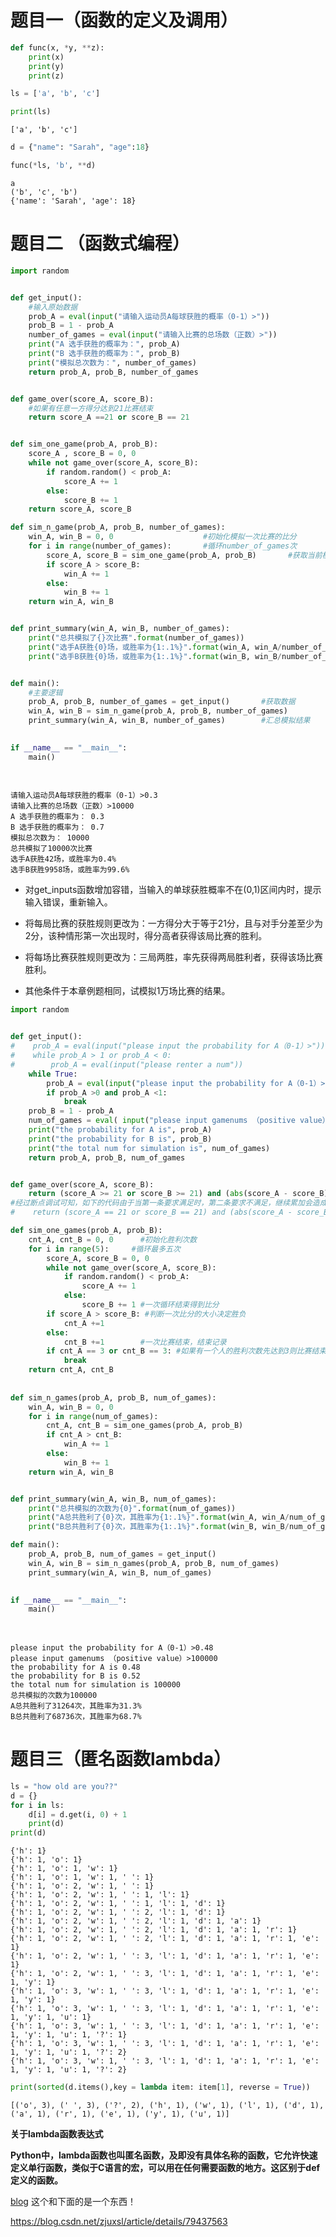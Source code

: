 # 题目一（函数的定义及调用）


```python
def func(x, *y, **z):
    print(x)
    print(y)
    print(z)
```


```python
ls = ['a', 'b', 'c']
```


```python
print(ls) 
```

    ['a', 'b', 'c']



```python
d = {"name": "Sarah", "age":18}
```


```python
func(*ls, 'b', **d)
```

    a
    ('b', 'c', 'b')
    {'name': 'Sarah', 'age': 18}


# 题目二 （函数式编程）


```python
import random


def get_input():
    #输入原始数据
    prob_A = eval(input("请输入运动员A每球获胜的概率（0-1）>")) 
    prob_B = 1 - prob_A
    number_of_games = eval(input("请输入比赛的总场数（正数）>"))
    print("A 选手获胜的概率为：", prob_A)
    print("B 选手获胜的概率为：", prob_B)
    print("模拟总次数为：", number_of_games)
    return prob_A, prob_B, number_of_games


def game_over(score_A, score_B):
    #如果有任意一方得分达到21比赛结束
    return score_A ==21 or score_B == 21


def sim_one_game(prob_A, prob_B):
    score_A , score_B = 0, 0
    while not game_over(score_A, score_B):
        if random.random() < prob_A:
            score_A += 1
        else:
            score_B += 1
    return score_A, score_B

def sim_n_game(prob_A, prob_B, number_of_games):
    win_A, win_B = 0, 0                    #初始化模拟一次比赛的比分
    for i in range(number_of_games):       #循环number_of_games次
        score_A, score_B = sim_one_game(prob_A, prob_B)       #获取当前模拟的比赛结果
        if score_A > score_B:              
            win_A += 1
        else:
            win_B += 1
    return win_A, win_B


def print_summary(win_A, win_B, number_of_games):
    print("总共模拟了{}次比赛".format(number_of_games))
    print("选手A获胜{0}场，或胜率为{1:.1%}".format(win_A, win_A/number_of_games))
    print("选手B获胜{0}场，或胜率为{1:.1%}".format(win_B, win_B/number_of_games))


def main():
    #主要逻辑
    prob_A, prob_B, number_of_games = get_input()       #获取数据
    win_A, win_B = sim_n_game(prob_A, prob_B, number_of_games)            #获取模拟结果
    print_summary(win_A, win_B, number_of_games)        #汇总模拟结果

    
if __name__ == "__main__":
    main()    
        
    
```

    请输入运动员A每球获胜的概率（0-1）>0.3
    请输入比赛的总场数（正数）>10000
    A 选手获胜的概率为： 0.3
    B 选手获胜的概率为： 0.7
    模拟总次数为： 10000
    总共模拟了10000次比赛
    选手A获胜42场，或胜率为0.4%
    选手B获胜9958场，或胜率为99.6%


* 对get_inputs函数增加容错，当输入的单球获胜概率不在(0,1)区间内时，提示输入错误，重新输入。

* 将每局比赛的获胜规则更改为：一方得分大于等于21分，且与对手分差至少为2分，该种情形第一次出现时，得分高者获得该局比赛的胜利。

* 将每场比赛获胜规则更改为：三局两胜，率先获得两局胜利者，获得该场比赛胜利。

* 其他条件于本章例题相同，试模拟1万场比赛的结果。


```python
import random


def get_input():
#    prob_A = eval(input("please input the probability for A（0-1）>"))
#    while prob_A > 1 or prob_A < 0:
#        prob_A = eval(input("please renter a num"))
    while True:
        prob_A = eval(input("please input the probability for A（0-1）>"))
        if prob_A >0 and prob_A <1:
            break
    prob_B = 1 - prob_A
    num_of_games = eval( input("please input gamenums （positive value）>"))
    print("the probability for A is", prob_A)
    print("the probability for B is", prob_B)
    print("the total num for simulation is", num_of_games)
    return prob_A, prob_B, num_of_games


def game_over(score_A, score_B):
    return (score_A >= 21 or score_B >= 21) and (abs(score_A - score_B) >= 2)
#经过断点调试可知，如下的代码由于当第一条要求满足时，第二条要求不满足，继续累加会造成永远无法满足，导致最终的死循环～
#    return (score_A == 21 or score_B == 21) and (abs(score_A - score_B) >= 2)

def sim_one_games(prob_A, prob_B):
    cnt_A, cnt_B = 0, 0      #初始化胜利次数
    for i in range(5):     #循环最多五次   
        score_A, score_B = 0, 0
        while not game_over(score_A, score_B):
            if random.random() < prob_A:
                score_A += 1
            else:
                score_B += 1 #一次循环结束得到比分
        if score_A > score_B: #判断一次比分的大小决定胜负
            cnt_A +=1
        else:
            cnt_B +=1        #一次比赛结束，结束记录
        if cnt_A == 3 or cnt_B == 3: #如果有一个人的胜利次数先达到3则比赛结束退出循环
            break
    return cnt_A, cnt_B
            
    
def sim_n_games(prob_A, prob_B, num_of_games):
    win_A, win_B = 0, 0
    for i in range(num_of_games):
        cnt_A, cnt_B = sim_one_games(prob_A, prob_B)
        if cnt_A > cnt_B:
            win_A += 1
        else:
            win_B += 1
    return win_A, win_B


def print_summary(win_A, win_B, num_of_games):
    print("总共模拟的次数为{0}".format(num_of_games))
    print("A总共胜利了{0}次，其胜率为{1:.1%}".format(win_A, win_A/num_of_games))
    print("B总共胜利了{0}次，其胜率为{1:.1%}".format(win_B, win_B/num_of_games))

def main():
    prob_A, prob_B, num_of_games = get_input()
    win_A, win_B = sim_n_games(prob_A, prob_B, num_of_games)
    print_summary(win_A, win_B, num_of_games)

    
if __name__ == "__main__":
    main()
    
    
```

    please input the probability for A（0-1）>0.48
    please input gamenums （positive value）>100000
    the probability for A is 0.48
    the probability for B is 0.52
    the total num for simulation is 100000
    总共模拟的次数为100000
    A总共胜利了31264次，其胜率为31.3%
    B总共胜利了68736次，其胜率为68.7%


# 题目三（匿名函数lambda）


```python
ls = "how old are you??"
d = {}
for i in ls:
    d[i] = d.get(i, 0) + 1
    print(d)
print(d)
```

    {'h': 1}
    {'h': 1, 'o': 1}
    {'h': 1, 'o': 1, 'w': 1}
    {'h': 1, 'o': 1, 'w': 1, ' ': 1}
    {'h': 1, 'o': 2, 'w': 1, ' ': 1}
    {'h': 1, 'o': 2, 'w': 1, ' ': 1, 'l': 1}
    {'h': 1, 'o': 2, 'w': 1, ' ': 1, 'l': 1, 'd': 1}
    {'h': 1, 'o': 2, 'w': 1, ' ': 2, 'l': 1, 'd': 1}
    {'h': 1, 'o': 2, 'w': 1, ' ': 2, 'l': 1, 'd': 1, 'a': 1}
    {'h': 1, 'o': 2, 'w': 1, ' ': 2, 'l': 1, 'd': 1, 'a': 1, 'r': 1}
    {'h': 1, 'o': 2, 'w': 1, ' ': 2, 'l': 1, 'd': 1, 'a': 1, 'r': 1, 'e': 1}
    {'h': 1, 'o': 2, 'w': 1, ' ': 3, 'l': 1, 'd': 1, 'a': 1, 'r': 1, 'e': 1}
    {'h': 1, 'o': 2, 'w': 1, ' ': 3, 'l': 1, 'd': 1, 'a': 1, 'r': 1, 'e': 1, 'y': 1}
    {'h': 1, 'o': 3, 'w': 1, ' ': 3, 'l': 1, 'd': 1, 'a': 1, 'r': 1, 'e': 1, 'y': 1}
    {'h': 1, 'o': 3, 'w': 1, ' ': 3, 'l': 1, 'd': 1, 'a': 1, 'r': 1, 'e': 1, 'y': 1, 'u': 1}
    {'h': 1, 'o': 3, 'w': 1, ' ': 3, 'l': 1, 'd': 1, 'a': 1, 'r': 1, 'e': 1, 'y': 1, 'u': 1, '?': 1}
    {'h': 1, 'o': 3, 'w': 1, ' ': 3, 'l': 1, 'd': 1, 'a': 1, 'r': 1, 'e': 1, 'y': 1, 'u': 1, '?': 2}
    {'h': 1, 'o': 3, 'w': 1, ' ': 3, 'l': 1, 'd': 1, 'a': 1, 'r': 1, 'e': 1, 'y': 1, 'u': 1, '?': 2}



```python
print(sorted(d.items(),key = lambda item: item[1], reverse = True))
```

    [('o', 3), (' ', 3), ('?', 2), ('h', 1), ('w', 1), ('l', 1), ('d', 1), ('a', 1), ('r', 1), ('e', 1), ('y', 1), ('u', 1)]


**关于lambda函数表达式**

**Python中，lambda函数也叫匿名函数，及即没有具体名称的函数，它允许快速定义单行函数，类似于C语言的宏，可以用在任何需要函数的地方。这区别于def定义的函数。**

[blog](https://blog.csdn.net/zjuxsl/article/details/79437563) 这个和下面的是一个东西！

https://blog.csdn.net/zjuxsl/article/details/79437563
